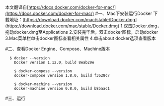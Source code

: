 本文翻译自[https://docs.docker.com/docker-for-mac/](https://docs.docker.com/docker-for-mac/)
#一、Mac下安装运行Docker
下载地址：[https://download.docker.com/mac/stable/Docker.dmg](https://download.docker.com/mac/stable/Docker.dmg)
1.双击Docker.dmg，拖动docker.dmg至Applications
2.安装完毕后，双击docker图标，启动docker
3.Mac菜单栏单击docker图标查看相关属性
4.单击about docker选项查看版本

#二、查看Docker Engine、Compose、Machine版本
```
  $ docker --version
	Docker version 1.12.0, build 8eab29e

	$ docker-compose --version
	docker-compose version 1.8.0, build f3628c7

	$ docker-machine --version
	docker-machine version 0.8.0, build b85aac1
```

#三、运行

